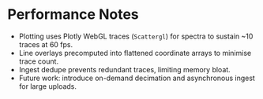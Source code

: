 # Performance Notes

- Plotting uses Plotly WebGL traces (`Scattergl`) for spectra to sustain ~10 traces at 60 fps.
- Line overlays precomputed into flattened coordinate arrays to minimise trace count.
- Ingest dedupe prevents redundant traces, limiting memory bloat.
- Future work: introduce on-demand decimation and asynchronous ingest for large uploads.
